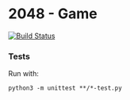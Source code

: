 # 2048 - Game

[![Build Status](https://travis-ci.org/joseronierison/2048.svg?branch=master)](https://travis-ci.org/joseronierison/2048)

### Tests

Run with:

```
python3 -m unittest **/*-test.py
```
